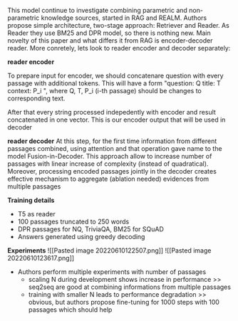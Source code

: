 This model continue to investigate combining parametric and non-parametric knowledge sources, started in RAG and REALM. 
Authors propose simple architecture, two-stage approach: Retriever and Reader.
As Reader they use BM25 and DPR model, so there is nothing new. Main novelty of this paper and what differs it from RAG is encoder-decoder reader. More conretely, lets look to reader encoder and decoder separately:

**reader encoder** 

To prepare input for encoder, we should concatenare question with every passage with additional tokens. 
This will have a form 
"question: Q title: T context: P_i ", where Q, T, P_i (i-th passage) should be changes to corresponding text.

After that every string processed indepedently with encoder and result concatenated in one vector. This is our encoder output that will be used in decoder

**reader decoder**
At this step, for the first time information from different passages combined, using attention and that operation gave name to the model Fusion-in-Decoder.
This approach allow to increase number of passages with linear increase of complexity (instead of quadratical). Moreover, processing encoded passages jointly in  the decoder creates effective mechanism to aggregate (ablation needed) evidences from multiple passages 


**Training details**
- T5 as reader
- 100 passages truncated to 250 words
- DPR passages for NQ, TriviaQA, BM25 for SQuAD
- Answers generated using greedy decoding



**Experiments**
![[Pasted image 20220610122507.png]]
![[Pasted image 20220610123617.png]]

- Authors perform multiple experiments with number of passages 
	- scaling N during development shows increase in performance >> seq2seq are good at combining informations from multiple passages
	- training with smaller N leads to performance degradation >> obvious, but authors propose fine-tuning for 1000 steps with 100 passages which should help